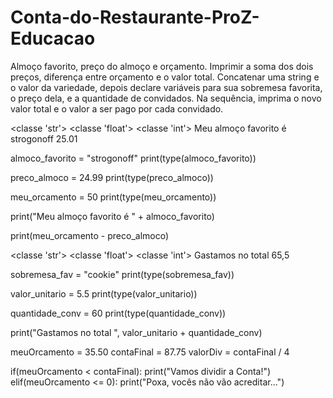 # Conta-do-Restaurante-ProZ-Educacao
Almoço favorito, preço do almoço e orçamento. Imprimir a soma dos dois preços, diferença entre orçamento e o valor total. Concatenar uma string e o valor da variedade, depois declare variáveis para sua sobremesa favorita, o preço dela, e a quantidade de convidados. Na sequência, imprima o novo valor total e o valor a ser pago por cada convidado.

<classe 'str'>
<classe 'float'>
<classe 'int'>
Meu almoço favorito é strogonoff
25.01

almoco_favorito = "strogonoff"
print(type(almoco_favorito))

preco_almoco = 24.99
print(type(preco_almoco))

meu_orcamento = 50
print(type(meu_orcamento))

print("Meu almoço favorito é " + almoco_favorito)

print(meu_orcamento - preco_almoco)

<classe 'str'>
<classe 'float'>
<classe 'int'>
Gastamos no total 65,5

sobremesa_fav = "cookie"
print(type(sobremesa_fav))

valor_unitario = 5.5
print(type(valor_unitario))

quantidade_conv = 60
print(type(quantidade_conv))

print("Gastamos no total ", valor_unitario + quantidade_conv)

meuOrcamento = 35.50
contaFinal = 87.75
valorDiv = contaFinal / 4

if(meuOrcamento < contaFinal):
  print("Vamos dividir a Conta!")
elif(meuOrcamento <= 0):
  print("Poxa, vocês não vão acreditar...")

